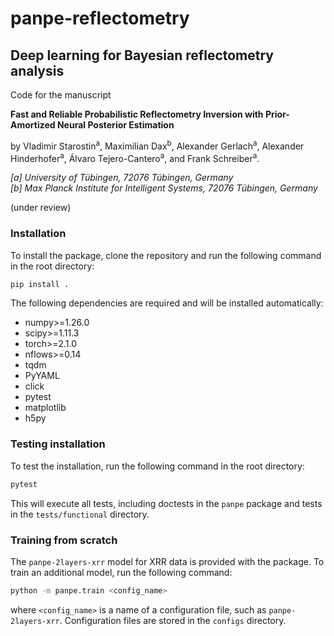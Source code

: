 # panpe-reflectometry
## Deep learning for Bayesian reflectometry analysis

Code for the manuscript 

**Fast and Reliable Probabilistic Reflectometry Inversion with Prior-Amortized Neural Posterior Estimation** 

by Vladimir Starostin<sup>a</sup>,
Maximilian Dax<sup>b</sup>,
Alexander Gerlach<sup>a</sup>, 
Alexander Hinderhofer<sup>a</sup>, 
Álvaro Tejero-Cantero<sup>a</sup>, 
and Frank Schreiber<sup>a</sup>.


*[a] University of Tübingen, 72076 Tübingen, Germany*  
*[b] Max Planck Institute for Intelligent Systems, 72076 Tübingen, Germany*

(under review)

### Installation

To install the package, clone the repository and run the following command in the root directory:

```bash
pip install .
```

The following dependencies are required and will be installed automatically:

- numpy>=1.26.0
- scipy>=1.11.3
- torch>=2.1.0
- nflows>=0.14
- tqdm
- PyYAML
- click
- pytest
- matplotlib
- h5py

### Testing installation

To test the installation, run the following command in the root directory:

```bash
pytest
```

This will execute all tests, including doctests in the `panpe` package and tests in the `tests/functional` directory.


### Training from scratch

The `panpe-2layers-xrr` model for XRR data is provided with the package. 
To train an additional model, run the following command:

```bash
python -m panpe.train <config_name>
```

where `<config_name>` is a name of a configuration file, such as `panpe-2layers-xrr`.
Configuration files are stored in the `configs` directory.

